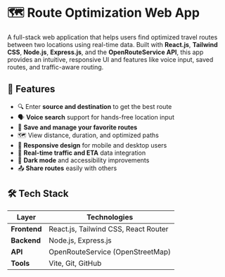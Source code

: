 # 🗺️ Route Optimization Web App

A full-stack web application that helps users find optimized travel routes between two locations using real-time data. Built with **React.js**, **Tailwind CSS**, **Node.js**, **Express.js**, and the **OpenRouteService API**, this app provides an intuitive, responsive UI and features like voice input, saved routes, and traffic-aware routing.

## 🚀 Features

- 🔍 Enter **source and destination** to get the best route
- 🗣️ **Voice search** support for hands-free location input
- 💾 **Save and manage your favorite routes**
- 🗺️ View distance, duration, and optimized paths
- 📱 **Responsive design** for mobile and desktop users
- 🔄 **Real-time traffic and ETA** data integration
- 🌙 **Dark mode** and accessibility improvements
- 📤 **Share routes** easily with others

## 🛠️ Tech Stack

| Layer        | Technologies                         |
|--------------|--------------------------------------|
| **Frontend** | React.js, Tailwind CSS, React Router |
| **Backend**  | Node.js, Express.js                  |
| **API**      | OpenRouteService (OpenStreetMap)     |
| **Tools**    | Vite, Git, GitHub                    |


